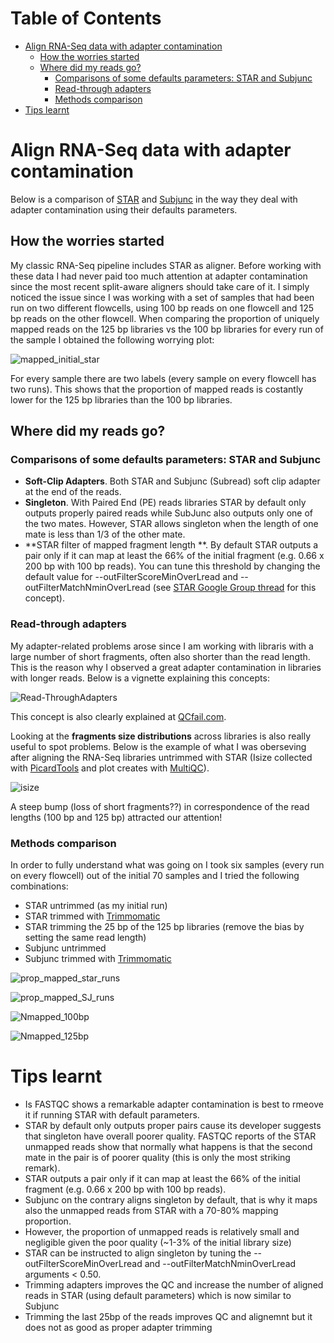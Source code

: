 Table of Contents
=================

   * [Align RNA-Seq data with adapter contamination](#align-rna-seq-data-with-adapter-contamination)
      * [How the worries started](#how-the-worries-started)
      * [Where did my reads go?](#where-did-my-reads-go)
         * [Comparisons of some defaults parameters: STAR and Subjunc](#comparisons-of-some-defaults-parameters-star-and-subjunc)
         * [Read-through adapters](#read-through-adapters)
         * [Methods comparison](#methods-comparison)
   * [Tips learnt](#tips-learnt)

# Align RNA-Seq data with adapter contamination 

Below is a comparison of [STAR](https://github.com/alexdobin/STAR) and [Subjunc](http://bioinf.wehi.edu.au/subjunc/) in the way they deal with adapter contamination using their defaults parameters. 

## How the worries started

My classic RNA-Seq pipeline includes STAR as aligner. Before working with these data I had never paid too much attention at adapter contamination since the most recent split-aware aligners should take care of it. I simply noticed the issue since I was working with a set of samples that had been run on two different flowcells, using 100 bp reads on one flowcell and 125 bp reads on the other flowcell. When comparing the proportion of uniquely mapped reads on the 125 bp libraries vs the 100 bp libraries for every run of the sample I obtained the following worrying plot:

![mapped_initial_star](https://cloud.githubusercontent.com/assets/7087258/22636698/390b2ea4-ec91-11e6-85f9-1446f9f06b13.png)

For every sample there are two labels (every sample on every flowcell has two runs). This shows that the proportion of mapped reads is costantly lower for the 125 bp libraries than the 100 bp libraries.

## Where did my reads go? 

### Comparisons of some defaults parameters: STAR and Subjunc 

- **Soft-Clip Adapters**. Both STAR and Subjunc (Subread) soft clip adapter at the end of the reads. 
- **Singleton**. With Paired End (PE) reads libraries STAR by default only outputs properly paired reads while SubJunc also outputs only one of the two mates. However, STAR allows singleton when the length of one mate is less than 1/3 of the other mate.
- **STAR filter of mapped fragment length **. By default STAR outputs a pair only if it can map at least the 66% of the initial fragment (e.g. 0.66 x 200 bp with 100 bp reads). You can tune this threshold by changing the default value for --outFilterScoreMinOverLread and --outFilterMatchNminOverLread (see [STAR Google Group thread](https://groups.google.com/forum/#!topic/rna-star/qNlabqkKfx8) for this concept).

### Read-through adapters

My adapter-related problems arose since I am working with libraris with a large number of short fragments, often also shorter than the read length. This is the reason why I observed a great adapter contamination in libraries with longer reads. Below is a vignette explaining this concepts:

![Read-ThroughAdapters](https://cloud.githubusercontent.com/assets/7087258/22636440/46eb5c62-ec8f-11e6-81b6-c8ee51b58c94.png)

This concept is also clearly explained at [QCfail.com](https://sequencing.qcfail.com/). 

Looking at the **fragments size distributions** across libraries is also really useful to spot problems. Below is the example of what I was oberseving after aligning the RNA-Seq libraries untrimmed with STAR (Isize collected with [PicardTools](https://broadinstitute.github.io/picard/command-line-overview.html) and plot creates with [MultiQC](http://multiqc.info/)). 

![isize](https://cloud.githubusercontent.com/assets/7087258/22636909/ca8cae4c-ec92-11e6-8551-eab42a35a67a.png)

A steep bump (loss of short fragments??) in correspondence of the read lengths (100 bp and 125 bp) attracted our attention!

### Methods comparison

In order to fully understand what was going on I took six samples (every run on every flowcell) out of the initial 70 samples and I tried the following combinations:

- STAR untrimmed (as my initial run)
- STAR trimmed with [Trimmomatic](http://www.usadellab.org/cms/?page=trimmomatic)
- STAR trimming the 25 bp of the 125 bp libraries (remove the bias by setting the same read length)
- Subjunc untrimmed
- Subjunc trimmed with [Trimmomatic](http://www.usadellab.org/cms/?page=trimmomatic)


![prop_mapped_star_runs](https://cloud.githubusercontent.com/assets/7087258/22636103/e2b17d50-ec8c-11e6-8943-806f1cca99d5.png)

![prop_mapped_SJ_runs](https://cloud.githubusercontent.com/assets/7087258/22637235/f0e6b14e-ec94-11e6-830e-1d427f197431.png)

![Nmapped_100bp](https://cloud.githubusercontent.com/assets/7087258/22637395/b5d932b0-ec95-11e6-9db9-69cf27b07fa1.png)

![Nmapped_125bp](https://cloud.githubusercontent.com/assets/7087258/22637397/b915722c-ec95-11e6-8be7-49d443760e75.png)


# Tips learnt

- Is FASTQC shows a remarkable adapter contamination is best to rmeove it if running STAR with default parameters.
- STAR by default only outputs proper pairs cause its developer suggests that singleton have overall poorer quality. FASTQC reports of the STAR unmapped reads show that normally what happens is that the second mate in the pair is of poorer quality (this is only the most striking remark). 
- STAR outputs a pair only if it can map at least the 66% of the initial fragment (e.g. 0.66 x 200 bp with 100 bp reads).
- Subjunc on the contrary aligns singleton by default, that is why it maps also the unmapped reads from STAR with a 70-80% mapping proportion.
- However, the proportion of unmapped reads is relatively small and negligible given the poor quality (~1-3% of the initial library size)
- STAR can be instructed to align singleton by tuning the --outFilterScoreMinOverLread and --outFilterMatchNminOverLread arguments < 0.50. 
- Trimming adapters improves the QC and increase the number of aligned reads in STAR (using default parameters) which is now similar to Subjunc 
- Trimming the last 25bp of the reads improves QC and alignemnt but it does not as good as proper adapter trimming









